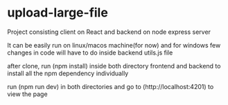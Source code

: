# upload-large-file
Project consisting client on React and backend on node express server

It can be easily run on linux/macos machine(for now) and for windows few changes in code will have to do inside backend utils.js file

after clone, run (npm install) inside both directory frontend and backend to install all the npm dependency individually

run (npm run dev) in both directories and go to (http://localhost:4201) to view the page
